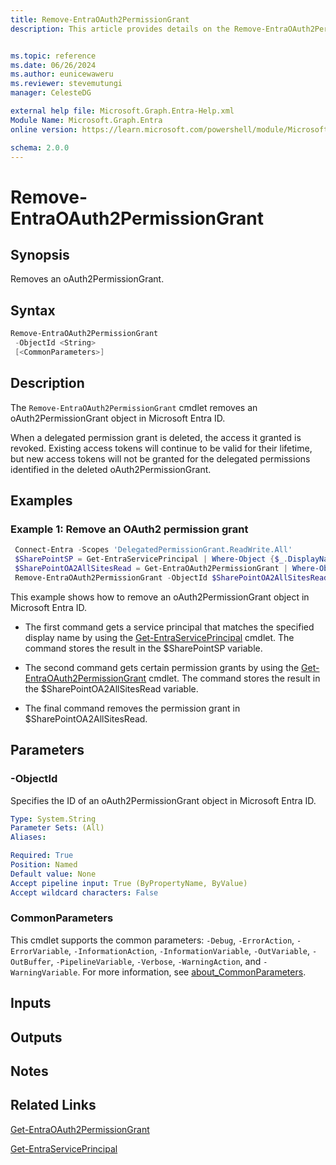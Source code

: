 ```yaml
---
title: Remove-EntraOAuth2PermissionGrant 
description: This article provides details on the Remove-EntraOAuth2PermissionGrant command.


ms.topic: reference
ms.date: 06/26/2024
ms.author: eunicewaweru
ms.reviewer: stevemutungi
manager: CelesteDG

external help file: Microsoft.Graph.Entra-Help.xml
Module Name: Microsoft.Graph.Entra
online version: https://learn.microsoft.com/powershell/module/Microsoft.Graph.Entra/Remove-EntraOAuth2PermissionGrant

schema: 2.0.0
---
```


# Remove-EntraOAuth2PermissionGrant

## Synopsis

Removes an oAuth2PermissionGrant.

## Syntax

```powershell
Remove-EntraOAuth2PermissionGrant 
 -ObjectId <String> 
 [<CommonParameters>]
```

## Description

The `Remove-EntraOAuth2PermissionGrant` cmdlet removes an oAuth2PermissionGrant object in Microsoft Entra ID.

When a delegated permission grant is deleted, the access it granted is revoked. Existing access tokens will continue to be valid for their lifetime, but new access tokens will not be granted for the delegated permissions identified in the deleted oAuth2PermissionGrant.

## Examples

### Example 1: Remove an OAuth2 permission grant

```powershell
 Connect-Entra -Scopes 'DelegatedPermissionGrant.ReadWrite.All'
 $SharePointSP = Get-EntraServicePrincipal | Where-Object {$_.DisplayName -eq 'Microsoft.SharePoint'}
 $SharePointOA2AllSitesRead = Get-EntraOAuth2PermissionGrant | Where-Object {$_.ResourceId -eq $SharePointSP.ObjectId} | Where-Object {$_.Scope -eq 'AllSites.Read'}
 Remove-EntraOAuth2PermissionGrant -ObjectId $SharePointOA2AllSitesRead.ObjectId
```

This example shows how to remove an oAuth2PermissionGrant object in Microsoft Entra ID.

- The first command gets a service principal that matches the specified display name by using the [Get-EntraServicePrincipal](./Get-EntraServicePrincipal.md) cmdlet. The command stores the result in the $SharePointSP variable.

- The second command gets certain permission grants by using the [Get-EntraOAuth2PermissionGrant](./Get-EntraOAuth2PermissionGrant.md) cmdlet. The command stores the result in the $SharePointOA2AllSitesRead variable.

- The final command removes the permission grant in $SharePointOA2AllSitesRead.

## Parameters

### -ObjectId

Specifies the ID of an oAuth2PermissionGrant object in Microsoft Entra ID.

```yaml
Type: System.String
Parameter Sets: (All)
Aliases:

Required: True
Position: Named
Default value: None
Accept pipeline input: True (ByPropertyName, ByValue)
Accept wildcard characters: False
```

### CommonParameters

This cmdlet supports the common parameters: `-Debug`, `-ErrorAction`, `-ErrorVariable`, `-InformationAction`, `-InformationVariable`, `-OutVariable`, `-OutBuffer`, `-PipelineVariable`, `-Verbose`, `-WarningAction`, and `-WarningVariable`. For more information, see [about_CommonParameters](https://go.microsoft.com/fwlink/?LinkID=113216).

## Inputs

## Outputs

## Notes

## Related Links

[Get-EntraOAuth2PermissionGrant](Get-EntraOAuth2PermissionGrant.md)

[Get-EntraServicePrincipal](Get-EntraServicePrincipal.md)
